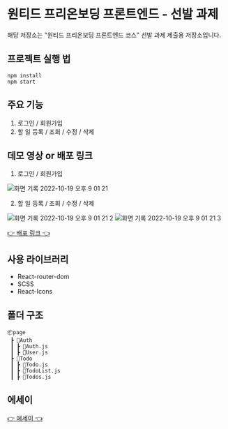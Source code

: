 # 원티드 프리온보딩 프론트엔드 - 선발 과제

해당 저장소는 "원티드 프리온보딩 프론트엔드 코스" 선발 과제 제출용 저장소입니다.

## 프로젝트 실행 법

```
npm install
npm start
```

## 주요 기능

1. 로그인 / 회원가입
2. 할 일 등록 / 조회 / 수정 / 삭제

## 데모 영상 or 배포 링크

1. 로그인 / 회원가입

![화면 기록 2022-10-19 오후 9 01 21](https://user-images.githubusercontent.com/95282989/196692709-37c45666-4122-4003-9203-cfb5f475613a.GIF)

2. 할 일 등록 / 조회 / 수정 / 삭제

![화면 기록 2022-10-19 오후 9 01 21 2](https://user-images.githubusercontent.com/95282989/196693184-f724ebf2-2750-400b-aec0-226ee1d65593.GIF)
![화면 기록 2022-10-19 오후 9 01 21 3](https://user-images.githubusercontent.com/95282989/196692930-40aeedf2-264c-439a-beec-10ed19267d8e.GIF)


[👉 배포 링크 👈](https://joeunji0119.github.io/wanted-pre-onboarding-frontend)

## 사용 라이브러리

- React-router-dom
- SCSS
- React-Icons

## 폴더 구조

```
📦page
 ┣ 📂Auth
 ┃ ┣ 📜Auth.js
 ┃ ┣ 📜User.js
 ┣ 📂Todo
 ┃ ┣ 📜Todo.js
 ┃ ┣ 📜TodoList.js
 ┃ ┣ 📜Todos.js
```

## 에세이 
[👉 에세이 👈](https://blog.naver.com/rell_cake/222904736106)

